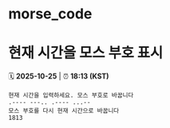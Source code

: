 # morse_code
# 현재 시간을 모스 부호 표시
<!-- MORSE_TIME_START -->
🗓️ **2025-10-25** | ⏰ **18:13 (KST)**

```
현재 시간을 입력하세요. 모스 부호로 바꿉니다
.---- ---.. .---- ...--
모스 부호를 다시 현재 시간으로 바꿉니다
1813
```
<!-- MORSE_TIME_END -->
